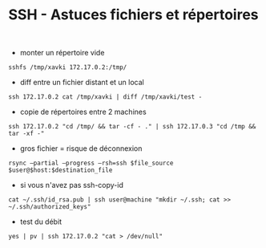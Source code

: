 # SSH - Astuces fichiers et répertoires


<br>

* monter un répertoire vide

```
sshfs /tmp/xavki 172.17.0.2:/tmp/
```

* diff entre un fichier distant et un local

```
ssh 172.17.0.2 cat /tmp/xavki | diff /tmp/xavki/test -
```

* copie de répertoires entre 2 machines

```
ssh 172.17.0.2 "cd /tmp/ && tar -cf - ." | ssh 172.17.0.3 "cd /tmp && tar -xf -"
```

* gros fichier = risque de déconnexion

```
rsync –partial –progress –rsh=ssh $file_source $user@$host:$destination_file
```

* si vous n'avez pas ssh-copy-id

```
cat ~/.ssh/id_rsa.pub | ssh user@machine "mkdir ~/.ssh; cat >> ~/.ssh/authorized_keys"
```

* test du débit

```
yes | pv | ssh 172.17.0.2 "cat > /dev/null"
```

